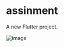 # assinment

A new Flutter project.

![image](https://user-images.githubusercontent.com/31079097/119708666-d0e43580-be75-11eb-90c1-2a61d02f66da.png)
